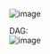 ![image](https://github.com/user-attachments/assets/6f2d36df-84f0-43d5-8c97-7057adfef221)


DAG:</br>
![image](https://github.com/user-attachments/assets/c3235a38-1e5e-4e34-b6c4-04ed8cca34e1)
